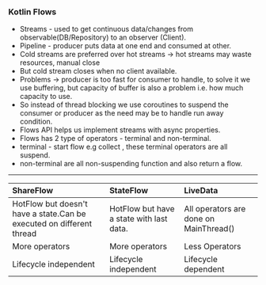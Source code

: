 ### Kotlin Flows
- Streams - used to get continuous data/changes from observable(DB/Repository) to an observer (Client).
- Pipeline - producer puts data at one end and consumed at other.
- Cold streams are preferred over hot streams -> hot streams may waste resources, manual close
- But cold stream closes when no client available.
- Problems -> producer is too fast for consumer to handle, to solve it we use buffering, but 
capacity of buffer is also a problem i.e. how much capacity to use.
- So instead of thread blocking we use coroutines to suspend the consumer or producer as the need
may be to handle run away condition.
- Flows API helps us implement streams with async properties.
- Flows has 2 type of operators - terminal and non-terminal.
- terminal - start flow e.g collect , these terminal operators are all suspend.
- non-terminal are all non-suspending function and also return a flow.
---
| ShareFlow                                                            | StateFlow                                | LiveData                               |
|:---------------------------------------------------------------------|:-----------------------------------------|:---------------------------------------|
| HotFlow but doesn't have a state.Can be executed on different thread | HotFlow but have a state with last data. | All operators are done on MainThread() |
| More operators                                                       | More operators                           | Less Operators                         |
| Lifecycle independent                                                | Lifecycle independent                    | Lifecycle dependent                    |